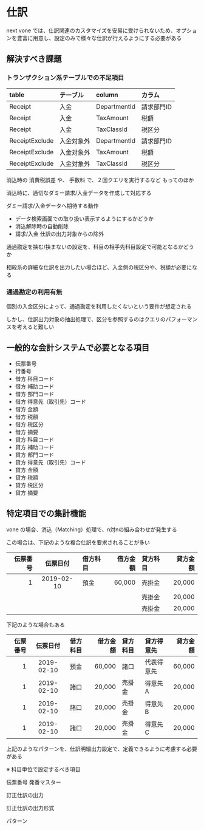 # 仕訳

next vone では、仕訳関連のカスタマイズを安易に受けられないため、オプションを豊富に用意し、設定のみで様々な仕訳が行えるようにする必要がある

## 解決すべき課題

### トランザクション系テーブルでの不足項目

|table         |テーブル  |column         |カラム      |
|:-------------|:---------|:--------------|:-----------|
|Receipt       |入金      |DepartmentId   |請求部門ID  |
|Receipt       |入金      |TaxAmount      |税額        |
|Receipt       |入金      |TaxClassId     |税区分      |
|ReceiptExclude|入金対象外|DepartmentId   |請求部門ID  |
|ReceiptExclude|入金対象外|TaxAmount      |税額        |
|ReceiptExclude|入金対象外|TaxClassId     |税区分      |

消込時の 消費税誤差 や、 手数料 で、２回クエリを実行するなど もってのほか

消込時に、適切なダミー請求/入金データを作成して対応する

ダミー請求/入金データへ期待する動作

*   データ検索画面での取り扱い表示するようにするかどうか
*   消込解除時の自動削除
*   請求/入金 仕訳の出力対象からの除外

通過勘定を挟む/挟まないの設定を、科目の相手先科目設定で可能となるかどうか


相殺系の詳細な仕訳を出力したい場合ほど、入金側の税区分や、税額が必要になる

### 通過勘定の利用有無

個別の入金区分によって、通過勘定を利用したくないという要件が想定される

しかし、仕訳出力対象の抽出処理で、区分を参照するのはクエリのパフォーマンスを考えると難しい

## 一般的な会計システムで必要となる項目

*   伝票番号
*   行番号
*   借方 科目コード
*   借方 補助コード
*   借方 部門コード
*   借方 得意先（取引先）コード
*   借方 金額
*   借方 税額
*   借方 税区分
*   借方 摘要
*   貸方 科目コード
*   貸方 補助コード
*   貸方 部門コード
*   貸方 得意先（取引先）コード
*   貸方 金額
*   貸方 税額
*   貸方 税区分
*   貸方 摘要

## 特定項目での集計機能

vone の場合、消込（Matching）処理で、n対nの組み合わせが発生する

この場合は、下記のような複合仕訳を要求されることが多い

|伝票番号|伝票日付  |借方科目|借方金額|貸方科目|貸方金額|
|-------:|:--------:|:-------|-------:|:-------|-------:|
|       1|2019-02-10|預金    |  60,000|売掛金  |  20,000|
|        |          |        |        |売掛金  |  20,000|
|        |          |        |        |売掛金  |  20,000|

下記のような場合もある

|伝票番号|伝票日付  |借方科目|借方金額|貸方科目|貸方得意先|貸方金額|
|-------:|:--------:|:-------|-------:|:-------|:---------|-------:|
|       1|2019-02-10|預金    |  60,000|諸口    |代表得意先|  60,000|
|       1|2019-02-10|諸口    |  20,000|売掛金  |得意先A   |  20,000|
|       1|2019-02-10|諸口    |  20,000|売掛金  |得意先B   |  20,000|
|       1|2019-02-10|諸口    |  20,000|売掛金  |得意先C   |  20,000|

上記のようなパターンを、仕訳明細出力設定で、定義できるように考慮する必要がある


※ 科目単位で設定するべき項目

伝票番号 発番マスター

訂正仕訳の出力

訂正仕訳の出力形式

パターン

